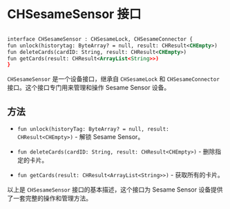 
# CHSesameSensor 接口
```svg

interface CHSesameSensor : CHSesameLock, CHSesameConnector {
fun unlock(historytag: ByteArray? = null, result: CHResult<CHEmpty>)
fun deleteCards(cardID: String, result: CHResult<CHEmpty>)
fun getCards(result: CHResult<ArrayList<String>>)
}
```

`CHSesameSensor` 是一个设备接口，继承自 `CHSesameLock` 和 `CHSesameConnector` 接口。这个接口专门用来管理和操作 Sesame Sensor 设备。

## 方法

- `fun unlock(historyTag: ByteArray? = null, result: CHResult<CHEmpty>)` - 解锁 Sesame Sensor。

- `fun deleteCards(cardID: String, result: CHResult<CHEmpty>)` - 删除指定的卡片。

- `fun getCards(result: CHResult<ArrayList<String>>)` - 获取所有的卡片。

以上是 `CHSesameSensor` 接口的基本描述，这个接口为 Sesame Sensor 设备提供了一套完整的操作和管理方法。
